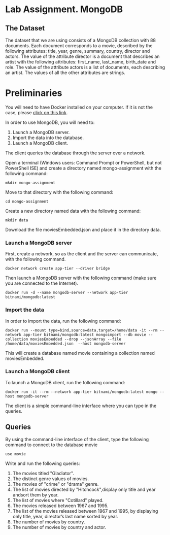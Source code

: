 # Lab Assignment. MongoDB

## The Dataset

The dataset that we are using consists of 
a MongoDB collection with 88 documents.
Each document corresponds to a movie, described by 
the following attributes: title, year,
genre, summary, country,  director
and actors.
The value of the attribute director is  a document that describes
an artist with the following attributes: first_name,
last_name, birth_date and role.
The value of the attribute actors is a list of 
documents, each describing an artist.
The values of all the other attributes are strings.

# Preliminaries

You will need to have Docker installed on your computer.
If it is not the case, please [click on this link](https://store.docker.com/). 

In order to use MongoDB, you will need to:

1. Launch a MongoDB server.
2. Import the data into the database.
3. Launch a MongoDB client. 

The client queries the database through the server over a network.

Open a terminal (Windows users: Command Prompt or PowerShell, but not PowerShell ISE)
and create a directory named mongo-assignment with the following command:

```
mkdir mongo-assignment
```

Move to that directory with the following command:

```
cd mongo-assignment
```

Create a new directory named data with the following command:

```
mkdir data
```

Download the file moviesEmbedded.json and place it
in the directory data.

### Launch a MongoDB server

First, create a network, so as the client and the server can 
communicate, with the following command.

```
docker network create app-tier --driver bridge
```

Then launch a MongoDB server with the following command (make sure you are connected to the Internet).

```
docker run -d --name mongodb-server --network app-tier bitnami/mongodb:latest
```

### Import the data

In order to import the data, run the following command:

```
docker run --mount type=bind,source=data,target=/home/data -it --rm --network app-tier bitnami/mongodb:latest mongoimport --db movie --collection moviesEmbedded --drop --jsonArray --file  /home/data/moviesEmbedded.json  --host mongodb-server
```

This will create a database named movie containing a collection named moviesEmbedded.

### Launch a MongoDB client

To launch a MongoDB client, run the following command:

```
docker run -it --rm --network app-tier bitnami/mongodb:latest mongo --host mongodb-server
```

The client is a simple command-line interface where you can type in the queries.

## Queries

By using the command-line interface of the client, type the following command to connect 
to the database movie

```
use movie
```

Write and run the following queries:

1. The movies titled "Gladiator".
2. The distinct genre values of movies.
3. The movies of "crime" or "drama" genre.
4. The list of movies directed by "Hitchcock",display only title and year andsort them by year.
5. The list of movies where "Cotillard" played.
6. The movies released between 1967 and 1995.
7. The list of the movies released between 1967 and 1995, by displaying only title, year, director’s last name sorted by year. 
8. The number of movies by country.
9. The number of movies by country and actor.



